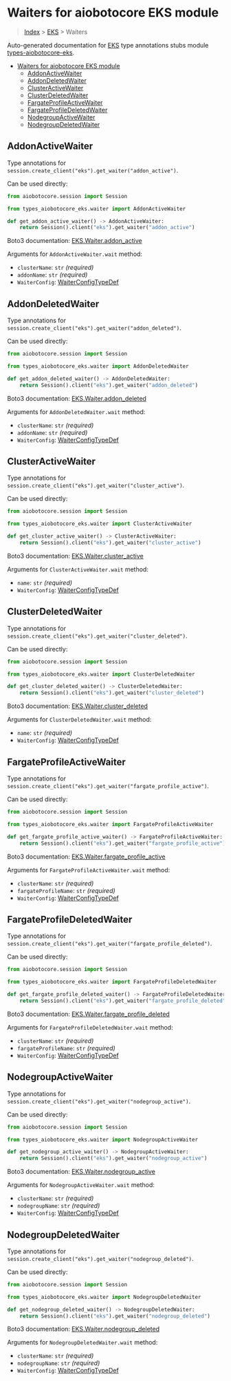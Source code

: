 <a id="waiters-for-aiobotocore-eks-module"></a>

# Waiters for aiobotocore EKS module

> [Index](../README.md) > [EKS](./README.md) > Waiters

Auto-generated documentation for
[EKS](https://boto3.amazonaws.com/v1/documentation/api/latest/reference/services/eks.html#EKS)
type annotations stubs module
[types-aiobotocore-eks](https://pypi.org/project/types-aiobotocore-eks/).

- [Waiters for aiobotocore EKS module](#waiters-for-aiobotocore-eks-module)
  - [AddonActiveWaiter](#addonactivewaiter)
  - [AddonDeletedWaiter](#addondeletedwaiter)
  - [ClusterActiveWaiter](#clusteractivewaiter)
  - [ClusterDeletedWaiter](#clusterdeletedwaiter)
  - [FargateProfileActiveWaiter](#fargateprofileactivewaiter)
  - [FargateProfileDeletedWaiter](#fargateprofiledeletedwaiter)
  - [NodegroupActiveWaiter](#nodegroupactivewaiter)
  - [NodegroupDeletedWaiter](#nodegroupdeletedwaiter)

<a id="addonactivewaiter"></a>

## AddonActiveWaiter

Type annotations for `session.create_client("eks").get_waiter("addon_active")`.

Can be used directly:

```python
from aiobotocore.session import Session

from types_aiobotocore_eks.waiter import AddonActiveWaiter

def get_addon_active_waiter() -> AddonActiveWaiter:
    return Session().client("eks").get_waiter("addon_active")
```

Boto3 documentation:
[EKS.Waiter.addon_active](https://boto3.amazonaws.com/v1/documentation/api/latest/reference/services/eks.html#EKS.Waiter.AddonActive)

Arguments for `AddonActiveWaiter.wait` method:

- `clusterName`: `str` *(required)*
- `addonName`: `str` *(required)*
- `WaiterConfig`: [WaiterConfigTypeDef](./type_defs.md#waiterconfigtypedef)

<a id="addondeletedwaiter"></a>

## AddonDeletedWaiter

Type annotations for
`session.create_client("eks").get_waiter("addon_deleted")`.

Can be used directly:

```python
from aiobotocore.session import Session

from types_aiobotocore_eks.waiter import AddonDeletedWaiter

def get_addon_deleted_waiter() -> AddonDeletedWaiter:
    return Session().client("eks").get_waiter("addon_deleted")
```

Boto3 documentation:
[EKS.Waiter.addon_deleted](https://boto3.amazonaws.com/v1/documentation/api/latest/reference/services/eks.html#EKS.Waiter.AddonDeleted)

Arguments for `AddonDeletedWaiter.wait` method:

- `clusterName`: `str` *(required)*
- `addonName`: `str` *(required)*
- `WaiterConfig`: [WaiterConfigTypeDef](./type_defs.md#waiterconfigtypedef)

<a id="clusteractivewaiter"></a>

## ClusterActiveWaiter

Type annotations for
`session.create_client("eks").get_waiter("cluster_active")`.

Can be used directly:

```python
from aiobotocore.session import Session

from types_aiobotocore_eks.waiter import ClusterActiveWaiter

def get_cluster_active_waiter() -> ClusterActiveWaiter:
    return Session().client("eks").get_waiter("cluster_active")
```

Boto3 documentation:
[EKS.Waiter.cluster_active](https://boto3.amazonaws.com/v1/documentation/api/latest/reference/services/eks.html#EKS.Waiter.ClusterActive)

Arguments for `ClusterActiveWaiter.wait` method:

- `name`: `str` *(required)*
- `WaiterConfig`: [WaiterConfigTypeDef](./type_defs.md#waiterconfigtypedef)

<a id="clusterdeletedwaiter"></a>

## ClusterDeletedWaiter

Type annotations for
`session.create_client("eks").get_waiter("cluster_deleted")`.

Can be used directly:

```python
from aiobotocore.session import Session

from types_aiobotocore_eks.waiter import ClusterDeletedWaiter

def get_cluster_deleted_waiter() -> ClusterDeletedWaiter:
    return Session().client("eks").get_waiter("cluster_deleted")
```

Boto3 documentation:
[EKS.Waiter.cluster_deleted](https://boto3.amazonaws.com/v1/documentation/api/latest/reference/services/eks.html#EKS.Waiter.ClusterDeleted)

Arguments for `ClusterDeletedWaiter.wait` method:

- `name`: `str` *(required)*
- `WaiterConfig`: [WaiterConfigTypeDef](./type_defs.md#waiterconfigtypedef)

<a id="fargateprofileactivewaiter"></a>

## FargateProfileActiveWaiter

Type annotations for
`session.create_client("eks").get_waiter("fargate_profile_active")`.

Can be used directly:

```python
from aiobotocore.session import Session

from types_aiobotocore_eks.waiter import FargateProfileActiveWaiter

def get_fargate_profile_active_waiter() -> FargateProfileActiveWaiter:
    return Session().client("eks").get_waiter("fargate_profile_active")
```

Boto3 documentation:
[EKS.Waiter.fargate_profile_active](https://boto3.amazonaws.com/v1/documentation/api/latest/reference/services/eks.html#EKS.Waiter.FargateProfileActive)

Arguments for `FargateProfileActiveWaiter.wait` method:

- `clusterName`: `str` *(required)*
- `fargateProfileName`: `str` *(required)*
- `WaiterConfig`: [WaiterConfigTypeDef](./type_defs.md#waiterconfigtypedef)

<a id="fargateprofiledeletedwaiter"></a>

## FargateProfileDeletedWaiter

Type annotations for
`session.create_client("eks").get_waiter("fargate_profile_deleted")`.

Can be used directly:

```python
from aiobotocore.session import Session

from types_aiobotocore_eks.waiter import FargateProfileDeletedWaiter

def get_fargate_profile_deleted_waiter() -> FargateProfileDeletedWaiter:
    return Session().client("eks").get_waiter("fargate_profile_deleted")
```

Boto3 documentation:
[EKS.Waiter.fargate_profile_deleted](https://boto3.amazonaws.com/v1/documentation/api/latest/reference/services/eks.html#EKS.Waiter.FargateProfileDeleted)

Arguments for `FargateProfileDeletedWaiter.wait` method:

- `clusterName`: `str` *(required)*
- `fargateProfileName`: `str` *(required)*
- `WaiterConfig`: [WaiterConfigTypeDef](./type_defs.md#waiterconfigtypedef)

<a id="nodegroupactivewaiter"></a>

## NodegroupActiveWaiter

Type annotations for
`session.create_client("eks").get_waiter("nodegroup_active")`.

Can be used directly:

```python
from aiobotocore.session import Session

from types_aiobotocore_eks.waiter import NodegroupActiveWaiter

def get_nodegroup_active_waiter() -> NodegroupActiveWaiter:
    return Session().client("eks").get_waiter("nodegroup_active")
```

Boto3 documentation:
[EKS.Waiter.nodegroup_active](https://boto3.amazonaws.com/v1/documentation/api/latest/reference/services/eks.html#EKS.Waiter.NodegroupActive)

Arguments for `NodegroupActiveWaiter.wait` method:

- `clusterName`: `str` *(required)*
- `nodegroupName`: `str` *(required)*
- `WaiterConfig`: [WaiterConfigTypeDef](./type_defs.md#waiterconfigtypedef)

<a id="nodegroupdeletedwaiter"></a>

## NodegroupDeletedWaiter

Type annotations for
`session.create_client("eks").get_waiter("nodegroup_deleted")`.

Can be used directly:

```python
from aiobotocore.session import Session

from types_aiobotocore_eks.waiter import NodegroupDeletedWaiter

def get_nodegroup_deleted_waiter() -> NodegroupDeletedWaiter:
    return Session().client("eks").get_waiter("nodegroup_deleted")
```

Boto3 documentation:
[EKS.Waiter.nodegroup_deleted](https://boto3.amazonaws.com/v1/documentation/api/latest/reference/services/eks.html#EKS.Waiter.NodegroupDeleted)

Arguments for `NodegroupDeletedWaiter.wait` method:

- `clusterName`: `str` *(required)*
- `nodegroupName`: `str` *(required)*
- `WaiterConfig`: [WaiterConfigTypeDef](./type_defs.md#waiterconfigtypedef)
